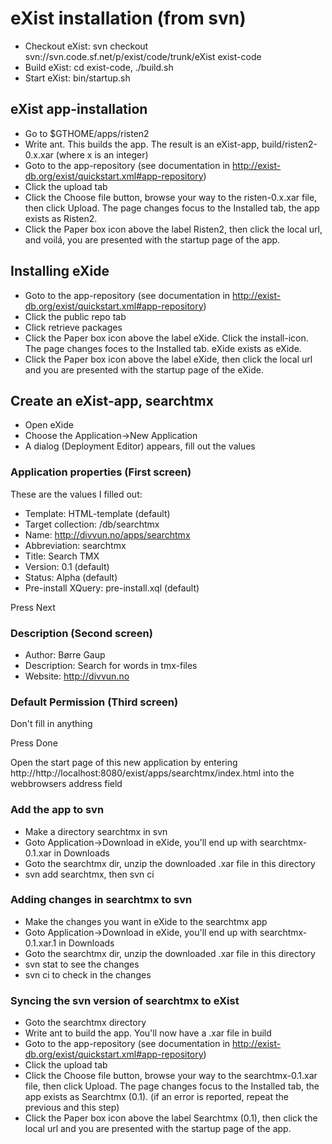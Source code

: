 # eXist installation (from svn)

- Checkout eXist: svn checkout svn://svn.code.sf.net/p/exist/code/trunk/eXist exist-code
- Build eXist: cd exist-code, ./build.sh
- Start eXist: bin/startup.sh

## eXist app-installation

- Go to $GTHOME/apps/risten2
- Write ant. This builds the app. The result is an eXist-app, build/risten2-0.x.xar (where x is an integer)
- Goto to the app-repository (see documentation in http://exist-db.org/exist/quickstart.xml#app-repository)
- Click the upload tab
- Click the Choose file button, browse your way to the risten-0.x.xar file, then click Upload. The page changes focus to the Installed tab, the app exists as Risten2.
- Click the Paper box icon above the label Risten2, then click the local url, and voilá, you are presented with the startup page of the app.

## Installing eXide

- Goto to the app-repository (see documentation in http://exist-db.org/exist/quickstart.xml#app-repository)
- Click the public repo tab
- Click retrieve packages
- Click the Paper box icon above the label eXide. Click the install-icon. The page changes foces to the Installed tab. eXide exists as eXide.
- Click the Paper box icon above the label eXide, then click the local url and you are presented with the startup page of the eXide.

## Create an eXist-app, searchtmx

- Open eXide
- Choose the Application->New Application
- A dialog (Deployment Editor) appears, fill out the values

### Application properties (First screen)

These are the values I filled out:

- Template: HTML-template (default)
- Target collection: /db/searchtmx
- Name: http://divvun.no/apps/searchtmx
- Abbreviation: searchtmx
- Title: Search TMX
- Version: 0.1 (default)
- Status: Alpha (default)
- Pre-install XQuery: pre-install.xql (default)

Press Next

### Description (Second screen)

- Author: Børre Gaup
- Description: Search for words in tmx-files
- Website: http://divvun.no

### Default Permission (Third screen)

Don't fill in anything

Press Done

Open the start page of this new application by entering http://http://localhost:8080/exist/apps/searchtmx/index.html into the webbrowsers address field

### Add the app to svn

- Make a directory searchtmx in svn
- Goto Application->Download in eXide, you'll end up with searchtmx-0.1.xar in Downloads
- Goto the searchtmx dir, unzip the downloaded .xar file in this directory
- svn add searchtmx, then svn ci

### Adding changes in searchtmx to svn

- Make the changes you want in eXide to the searchtmx app
- Goto Application->Download in eXide, you'll end up with searchtmx-0.1.xar.1 in Downloads
- Goto the searchtmx dir, unzip the downloaded .xar file in this directory
- svn stat to see the changes
- svn ci to check in the changes

### Syncing the svn version of searchtmx to eXist

- Goto the searchtmx directory
- Write ant to build the app. You'll now have a .xar file in build
- Goto to the app-repository (see documentation in http://exist-db.org/exist/quickstart.xml#app-repository)
- Click the upload tab
- Click the Choose file button, browse your way to the searchtmx-0.1.xar file, then click Upload. The page changes focus to the Installed tab, the app exists as Searchtmx (0.1). (if an error is reported, repeat the previous and this step)
- Click the Paper box icon above the label Searchtmx (0.1), then click the local url and you are presented with the startup page of the app.
